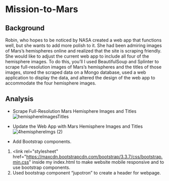# Mission-to-Mars
## Background
Robin, who hopes to be noticed by NASA created a web app that functions well, but she wants to add more polish to it. She had been admiring images of Mars’s hemispheres online and realized that the site is scraping friendly. She would like to adjust the current web app to include all four of the hemisphere images. To do this, you’ll I used BeautifulSoup and Splinter to scrape full-resolution images of Mars’s hemispheres and the titles of those images, stored the scraped data on a Mongo database, used a web application to display the data, and altered the design of the web app to accommodate the four hemisphere images.
## Analysis
-	Scrape Full-Resolution Mars Hemisphere Images and Titles
![hemisphereImagesTitles](https://user-images.githubusercontent.com/94208810/151029806-fd808e20-3bbd-4a36-9d76-1f3cc758a212.png)

-	Update the Web App with Mars Hemisphere Images and Titles
![4hemisphereImgs (2)](https://user-images.githubusercontent.com/94208810/151029772-242297b9-cf50-4ef0-b353-392246b105b1.png)

-	Add Bootstrap components.
1.	<meta name="viewport" content="width=device-width, initial-scale=1.0" /> <link rel="stylesheet" href="https://maxcdn.bootstrapcdn.com/bootstrap/3.3.7/css/bootstrap.min.css" inside my index.html to make website mobile responsive and to use bootstrap components. 
2.	Used bootstrap component “jupotron” to create a header for webpage.
<div class = 'jumbotron text-center">
3.	Used bootstrap component “btn” to style the "Scrape New Data" button. 
<a class="btn btn-primary btn-lg" href="/scrape" role="button">Scrape New Data</a><p>
4.	Used bootstrap component “thumbnail” to add hemisphere images as thumbnails. 
<div class="thumbnail">
